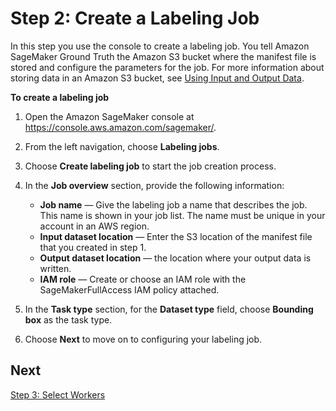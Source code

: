 # Step 2: Create a Labeling Job<a name="sms-getting-started-step2"></a>

In this step you use the console to create a labeling job\. You tell Amazon SageMaker Ground Truth the Amazon S3 bucket where the manifest file is stored and configure the parameters for the job\. For more information about storing data in an Amazon S3 bucket, see [Using Input and Output Data](sms-data.md)\.

**To create a labeling job**

1. Open the Amazon SageMaker console at [https://console\.aws\.amazon\.com/sagemaker/](https://console.aws.amazon.com/sagemaker/)\.

1. From the left navigation, choose **Labeling jobs**\.

1. Choose **Create labeling job** to start the job creation process\.

1. In the **Job overview** section, provide the following information:
   + **Job name** — Give the labeling job a name that describes the job\. This name is shown in your job list\. The name must be unique in your account in an AWS region\.
   + **Input dataset location** — Enter the S3 location of the manifest file that you created in step 1\.
   + **Output dataset location** — the location where your output data is written\.
   + **IAM role** — Create or choose an IAM role with the SageMakerFullAccess IAM policy attached\.

1. In the **Task type** section, for the **Dataset type** field, choose **Bounding box** as the task type\.

1. Choose **Next** to move on to configuring your labeling job\.

## Next<a name="step2-next"></a>

[Step 3: Select Workers](sms-getting-started-step3.md)